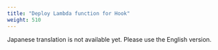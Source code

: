 ```yaml
---
title: "Deploy Lambda function for Hook"
weight: 510
---
```


Japanese translation is not available yet. Please use the English version.
